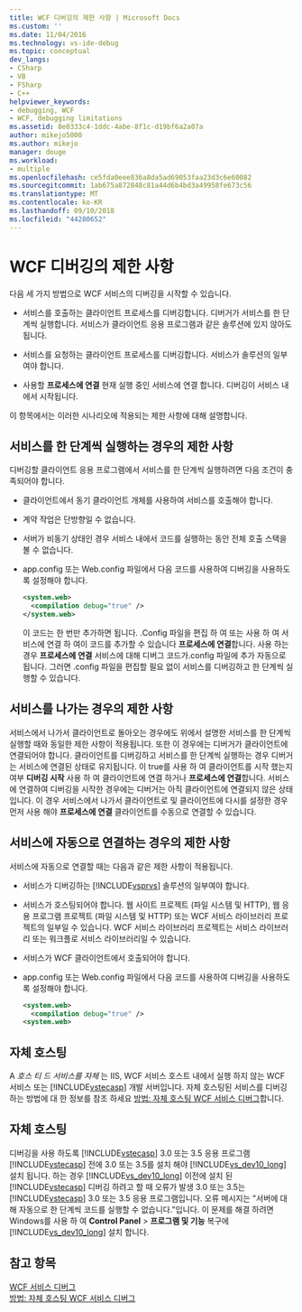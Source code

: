 ```yaml
---
title: WCF 디버깅의 제한 사항 | Microsoft Docs
ms.custom: ''
ms.date: 11/04/2016
ms.technology: vs-ide-debug
ms.topic: conceptual
dev_langs:
- CSharp
- VB
- FSharp
- C++
helpviewer_keywords:
- debugging, WCF
- WCF, debugging limitations
ms.assetid: 8e0333c4-1ddc-4abe-8f1c-d19bf6a2a07a
author: mikejo5000
ms.author: mikejo
manager: douge
ms.workload:
- multiple
ms.openlocfilehash: ce5fda0eee836a8da5ad69053faa23d3c6e60082
ms.sourcegitcommit: 1ab675a872848c81a44d6b4bd3a49958fe673c56
ms.translationtype: MT
ms.contentlocale: ko-KR
ms.lasthandoff: 09/10/2018
ms.locfileid: "44280652"
---
```

# <a name="limitations-on-wcf-debugging"></a>WCF 디버깅의 제한 사항
다음 세 가지 방법으로 WCF 서비스의 디버깅을 시작할 수 있습니다.  
  
-   서비스를 호출하는 클라이언트 프로세스를 디버깅합니다. 디버거가 서비스를 한 단계씩 실행합니다. 서비스가 클라이언트 응용 프로그램과 같은 솔루션에 있지 않아도 됩니다.  
  
-   서비스를 요청하는 클라이언트 프로세스를 디버깅합니다. 서비스가 솔루션의 일부여야 합니다.  
  
-   사용할 **프로세스에 연결** 현재 실행 중인 서비스에 연결 합니다. 디버깅이 서비스 내에서 시작됩니다.  
  
 이 항목에서는 이러한 시나리오에 적용되는 제한 사항에 대해 설명합니다.  
  
## <a name="limitations-on-stepping-into-a-service"></a>서비스를 한 단계씩 실행하는 경우의 제한 사항  
 디버깅할 클라이언트 응용 프로그램에서 서비스를 한 단계씩 실행하려면 다음 조건이 충족되어야 합니다.  
  
-   클라이언트에서 동기 클라이언트 개체를 사용하여 서비스를 호출해야 합니다.  
  
-   계약 작업은 단방향일 수 없습니다.  
  
-   서버가 비동기 상태인 경우 서비스 내에서 코드를 실행하는 동안 전체 호출 스택을 볼 수 없습니다.  
  
-   app.config 또는 Web.config 파일에서 다음 코드를 사용하여 디버깅을 사용하도록 설정해야 합니다.  
  
    ```xml
    <system.web>  
      <compilation debug="true" />  
    </system.web>  
    ```  
  
     이 코드는 한 번만 추가하면 됩니다. .Config 파일을 편집 하 여 또는 사용 하 여 서비스에 연결 하 여이 코드를 추가할 수 있습니다 **프로세스에 연결**합니다. 사용 하는 경우 **프로세스에 연결** 서비스에 대해 디버그 코드가.config 파일에 추가 자동으로 됩니다. 그러면 .config 파일을 편집할 필요 없이 서비스를 디버깅하고 한 단계씩 실행할 수 있습니다.  
  
## <a name="limitations-on-stepping-out-of-a-service"></a>서비스를 나가는 경우의 제한 사항  
 서비스에서 나가서 클라이언트로 돌아오는 경우에도 위에서 설명한 서비스를 한 단계씩 실행할 때와 동일한 제한 사항이 적용됩니다. 또한 이 경우에는 디버거가 클라이언트에 연결되어야 합니다. 클라이언트를 디버깅하고 서비스를 한 단계씩 실행하는 경우 디버거는 서비스에 연결된 상태로 유지됩니다. 이 true를 사용 하 여 클라이언트를 시작 했는지 여부 **디버깅 시작** 사용 하 여 클라이언트에 연결 하거나 **프로세스에 연결**합니다. 서비스에 연결하여 디버깅을 시작한 경우에는 디버거는 아직 클라이언트에 연결되지 않은 상태입니다. 이 경우 서비스에서 나가서 클라이언트로 및 클라이언트에 다시를 설정한 경우 먼저 사용 해야 **프로세스에 연결** 클라이언트를 수동으로 연결할 수 있습니다.  
  
## <a name="limitations-on-automatic-attach-to-a-service"></a>서비스에 자동으로 연결하는 경우의 제한 사항  
 서비스에 자동으로 연결할 때는 다음과 같은 제한 사항이 적용됩니다.  
  
-   서비스가 디버깅하는 [!INCLUDE[vsprvs](../code-quality/includes/vsprvs_md.md)] 솔루션의 일부여야 합니다.  
  
-   서비스가 호스팅되어야 합니다. 웹 사이트 프로젝트 (파일 시스템 및 HTTP), 웹 응용 프로그램 프로젝트 (파일 시스템 및 HTTP) 또는 WCF 서비스 라이브러리 프로젝트의 일부일 수 있습니다. WCF 서비스 라이브러리 프로젝트는 서비스 라이브러리 또는 워크플로 서비스 라이브러리일 수 있습니다.  
  
-   서비스가 WCF 클라이언트에서 호출되어야 합니다.  
  
-   app.config 또는 Web.config 파일에서 다음 코드를 사용하여 디버깅을 사용하도록 설정해야 합니다.  
  
    ```xml
    <system.web>  
      <compilation debug="true" />  
    <system.web>  
    ```  
  
## <a name="self-hosting"></a>자체 호스팅  
 A *호스 티 드 서비스를 자체* 는 IIS, WCF 서비스 호스트 내에서 실행 하지 않는 WCF 서비스 또는 [!INCLUDE[vstecasp](../code-quality/includes/vstecasp_md.md)] 개발 서버입니다. 자체 호스팅된 서비스를 디버깅 하는 방법에 대 한 정보를 참조 하세요 [방법: 자체 호스팅 WCF 서비스 디버그](../debugger/how-to-debug-a-self-hosted-wcf-service.md)합니다.  
  
## <a name="self-hosting"></a>자체 호스팅  
 디버깅을 사용 하도록 [!INCLUDE[vstecasp](../code-quality/includes/vstecasp_md.md)] 3.0 또는 3.5 응용 프로그램 [!INCLUDE[vstecasp](../code-quality/includes/vstecasp_md.md)] 전에 3.0 또는 3.5를 설치 해야 [!INCLUDE[vs_dev10_long](../code-quality/includes/vs_dev10_long_md.md)] 설치 됩니다. 하는 경우 [!INCLUDE[vs_dev10_long](../code-quality/includes/vs_dev10_long_md.md)] 이전에 설치 된 [!INCLUDE[vstecasp](../code-quality/includes/vstecasp_md.md)] 디버깅 하려고 할 때 오류가 발생 3.0 또는 3.5는 [!INCLUDE[vstecasp](../code-quality/includes/vstecasp_md.md)] 3.0 또는 3.5 응용 프로그램입니다. 오류 메시지는 "서버에 대해 자동으로 한 단계씩 코드를 실행할 수 없습니다."입니다. 이 문제를 해결 하려면 Windows를 사용 하 여 **Control Panel** > **프로그램 및 기능** 복구에 [!INCLUDE[vs_dev10_long](../code-quality/includes/vs_dev10_long_md.md)] 설치 합니다.  
  
## <a name="see-also"></a>참고 항목  
 [WCF 서비스 디버그](../debugger/debugging-wcf-services.md)   
 [방법: 자체 호스팅 WCF 서비스 디버그](../debugger/how-to-debug-a-self-hosted-wcf-service.md)
